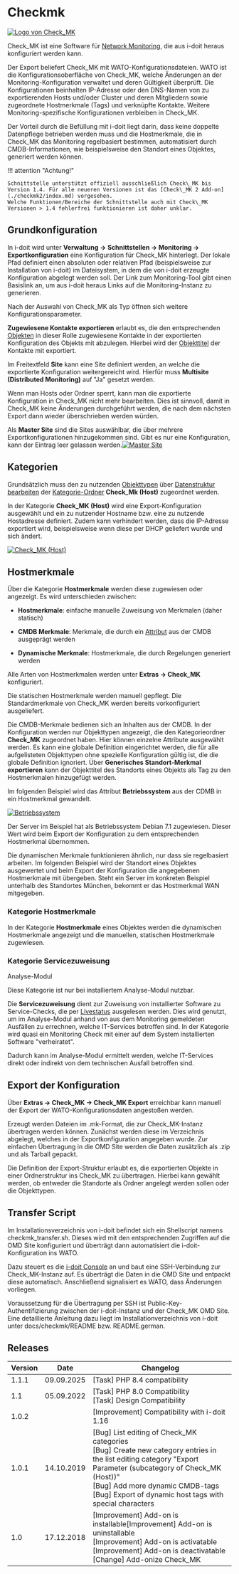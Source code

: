 # Checkmk

[![Logo von Check_MK](../assets/images/de/i-doit-add-ons/checkmk/1-cmk.gif)](../assets/images/de/i-doit-add-ons/checkmk/1-cmk.gif)

Check\_MK ist eine Software für [Network Monitoring](../automatisierung-und-integration/network-monitoring/index.md), die aus i-doit heraus konfiguriert werden kann.

Der Export beliefert Check\_MK mit WATO-Konfigurationsdateien. WATO ist die Konfigurationsoberfläche von Check\_MK, welche Änderungen an der Monitoring-Konfiguration verwaltet und deren Gültigkeit überprüft. Die Konfigurationen beinhalten IP-Adresse oder den DNS-Namen von zu exportierenden Hosts und/oder Cluster und deren Mitgliedern sowie zugeordnete Hostmerkmale (Tags) und verknüpfte Kontakte. Weitere Monitoring-spezifische Konfigurationen verbleiben in Check\_MK.

Der Vorteil durch die Befüllung mit i-doit liegt darin, dass keine doppelte Datenpflege betrieben werden muss und die Hostmerkmale, die in Check\_MK das Monitoring regelbasiert bestimmen, automatisiert durch CMDB-Informationen, wie beispielsweise den Standort eines Objektes, generiert werden können.

!!! attention "Achtung!"

    Schnittstelle unterstützt offiziell ausschließlich Check\_MK bis Version 1.4. Für alle neueren Versionen ist das [Check\_MK 2 Add-on](./checkmk2/index.md) vorgesehen.
    Welche Funktionen/Bereiche der Schnittstelle auch mit Check\_MK Versionen > 1.4 fehlerfrei funktionieren ist daher unklar.

## Grundkonfiguration

In i-doit wird unter **Verwaltung →** **Schnittstellen → Monitoring → Exportkonfiguration** eine Konfiguration für Check\_MK hinterlegt. Der lokale Pfad definiert einen absoluten oder relativen Pfad (beispielsweise zur Installation von i-doit) im Dateisystem, in dem die von i-doit erzeugte Konfiguration abgelegt werden soll. Der Link zum Monitoring-Tool gibt einen Basislink an, um aus i-doit heraus Links auf die Monitoring-Instanz zu generieren.

Nach der Auswahl von Check\_MK als Typ öffnen sich weitere Konfigurationsparameter.

**Zugewiesene Kontakte exportieren** erlaubt es, die den entsprechenden [Objekten](../grundlagen/struktur-it-dokumentation.md) in dieser Rolle zugewiesene Kontakte in der exportierten Konfiguration des Objekts mit abzulegen. Hierbei wird der [Objekttitel](../grundlagen/eindeutige-referenzierungen.md) der Kontakte mit exportiert.

Im Freitextfeld **Site** kann eine Site definiert werden, an welche die exportierte Konfiguration weitergereicht wird. Hierfür muss **Multisite (Distributed Monitoring)** auf "Ja" gesetzt werden.

Wenn man Hosts oder Ordner sperrt, kann man die exportierte Konfiguration in Check\_MK nicht mehr bearbeiten. Dies ist sinnvoll, damit in Check\_MK keine Änderungen durchgeführt werden, die nach dem nächsten Export dann wieder überschrieben werden würden.

Als **Master Site** sind die Sites auswählbar, die über mehrere Exportkonfigurationen hinzugekommen sind. Gibt es nur eine Konfiguration, kann der Eintrag leer gelassen werden.[![Master Site](../assets/images/de/i-doit-add-ons/checkmk/2-cmk.png)](../assets/images/de/i-doit-add-ons/checkmk/2-cmk.png)

## Kategorien

Grundsätzlich muss den zu nutzenden [Objekttypen](../grundlagen/struktur-it-dokumentation.md) über [Datenstruktur bearbeiten](../administration/verwaltung/datenstruktur/datenstruktur-bearbeiten.md) der [Kategorie-Ordner](../grundlagen/struktur-it-dokumentation.md) **Check_Mk (Host)** zugeordnet werden.

In der Kategorie **Check_MK (Host)** wird eine Export-Konfiguration ausgewählt und ein zu nutzender Hostname bzw. eine zu nutzende Hostadresse definiert. Zudem kann verhindert werden, dass die IP-Adresse exportiert wird, beispielsweise wenn diese per DHCP geliefert wurde und sich ändert.

[![Check_MK (Host)](../assets/images/de/i-doit-add-ons/checkmk/3-cmk.png)](../assets/images/de/i-doit-add-ons/checkmk/3-cmk.png)

## Hostmerkmale

Über die Kategorie **Hostmerkmale** werden diese zugewiesen oder angezeigt. Es wird unterschieden zwischen:

*   **Hostmerkmale**: einfache manuelle Zuweisung von Merkmalen (daher statisch)

*   **CMDB Merkmale**: Merkmale, die durch ein [Attribut](../grundlagen/struktur-it-dokumentation.md) aus der CMDB ausgeprägt werden

*   **Dynamische Merkmale**: Hostmerkmale, die durch Regelungen generiert werden

Alle Arten von Hostmerkmalen werden unter **Extras → Check_MK** konfiguriert.

Die statischen Hostmerkmale werden manuell gepflegt. Die Standardmerkmale von Check\_MK werden bereits vorkonfiguriert ausgeliefert.

Die CMDB-Merkmale bedienen sich an Inhalten aus der CMDB. In der Konfiguration werden nur Objekttypen angezeigt, die den Kategorieordner **Check_MK** zugeordnet haben. Hier können einzelne Attribute ausgewählt werden. Es kann eine globale Definition eingerichtet werden, die für alle aufgelisteten Objekttypen ohne spezielle Konfiguration gültig ist, die die globale Definition ignoriert. Über **Generisches Standort-Merkmal exportieren** kann der Objekttitel des Standorts eines Objekts als Tag zu den Hostmerkmalen hinzugefügt werden.

Im folgenden Beispiel wird das Attribut **Betriebssystem** aus der CDMB in ein Hostmerkmal gewandelt.

[![Betriebssystem](../assets/images/de/i-doit-add-ons/checkmk/4-cmk.png)](../assets/images/de/i-doit-add-ons/checkmk/4-cmk.png)

Der Server im Beispiel hat als Betriebssystem Debian 7.1 zugewiesen. Dieser Wert wird beim Export der Konfiguration zu dem entsprechenden Hostmerkmal übernommen.

Die dynamischen Merkmale funktionieren ähnlich, nur dass sie regelbasiert arbeiten. Im folgenden Beispiel wird der Standort eines Objektes ausgewertet und beim Export der Konfiguration die angegebenen Hostmerkmale mit übergeben. Steht ein Server im konkreten Beispiel unterhalb des Standortes München, bekommt er das Hostmerkmal WAN mitgegeben.

### Kategorie Hostmerkmale

In der Kategorie **Hostmerkmale** eines Objektes werden die dynamischen Hostmerkmale angezeigt und die manuellen, statischen Hostmerkmale zugewiesen.

### Kategorie Servicezuweisung

Analyse-Modul

Diese Kategorie ist nur bei installiertem Analyse-Modul nutzbar.

Die **Servicezuweisung** dient zur Zuweisung von installierter Software zu Service-Checks, die per [Livestatus](../automatisierung-und-integration/network-monitoring/daten-abfragen-mit-livestatus.md) ausgelesen werden. Dies wird genutzt, um im Analyse-Modul anhand von aus dem Monitoring gemeldeten Ausfällen zu errechnen, welche IT-Services betroffen sind. In der Kategorie wird quasi ein Monitoring Check mit einer auf dem System installierten Software "verheiratet".

Dadurch kann im Analyse-Modul ermittelt werden, welche IT-Services direkt oder indirekt von dem technischen Ausfall betroffen sind.

## Export der Konfiguration

Über **Extras → Check_MK → Check_MK Export** erreichbar kann manuell der Export der WATO-Konfigurationsdaten angestoßen werden.

Erzeugt werden Dateien im .mk\-Format, die zur Check\_MK-Instanz übertragen werden können. Zunächst werden diese im Verzeichnis abgelegt, welches in der Exportkonfiguration angegeben wurde. Zur einfachen Übertragung in die OMD Site werden die Daten zusätzlich als .zip und als Tarball gepackt.

Die Definition der Export-Struktur erlaubt es, die exportierten Objekte in einer Ordnerstruktur ins Check\_MK zu übertragen. Hierbei kann gewählt werden, ob entweder die Standorte als Ordner angelegt werden sollen oder die Objekttypen.

## Transfer Script

Im Installationsverzeichnis von i-doit befindet sich ein Shellscript namens checkmk_transfer.sh. Dieses wird mit den entsprechenden Zugriffen auf die OMD Site konfiguriert und überträgt dann automatisiert die i-doit-Konfiguration ins WATO.

Dazu steuert es die [i-doit Console](../automatisierung-und-integration/cli/index.md) an und baut eine SSH-Verbindung zur Check\_MK-Instanz auf. Es überträgt die Daten in die OMD Site und entpackt diese automatisch. Anschließend signalisiert es WATO, dass Änderungen vorliegen.

Voraussetzung für die Übertragung per SSH ist Public-Key-Authentifizierung zwischen der i-doit-Instanz und der Check\_MK OMD Site. Eine detaillierte Anleitung dazu liegt im Installationverzeichnis von i-doit unter docs/checkmk/README bzw. README.german.

## Releases

| Version | Date       | Changelog                                                                                                                                                                                                                                                            |
| ------- | ---------- | -------------------------------------------------------------------------------------------------------------------------------------------------------------------------------------------------------------------------------------------------------------------- |
| 1.1.1   | 09.09.2025 | [Task] PHP 8.4 compatibility                                                                                                                                                                                                                                         |
| 1.1     | 05.09.2022 | [Task] PHP 8.0 Compatibility<br> [Task] Design Compatibility                                                                                                                                                                                                         |
| 1.0.2   |            | [Improvement] Compatibility with i-doit 1.16                                                                                                                                                                                                                         |
| 1.0.1   | 14.10.2019 | [Bug] List editing of Check_MK categories<br> [Bug] Create new category entries in the list editing category "Export Parameter (subcategory of Check_MK (Host))" <br>[Bug] Add more dynamic CMDB-tags <br> [Bug] Export of dynamic host tags with special characters |
| 1.0     | 17.12.2018 | [Improvement] Add-on is installable[Improvement] Add-on is uninstallable <br> [Improvement] Add-on is activatable <br> [Improvement] Add-on is deactivatable <br> [Change] Add-onize Check_MK                                                                        |
